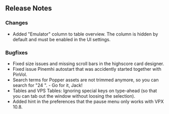 ## Release Notes

### Changes

- Added "Emulator" column to table overview. The column is hidden by default and must be enabled in the UI settings.

### Bugfixes

- Fixed size issues and missing scroll bars in the highscore card designer.
- Fixed issue Pinemhi autostart that was accidently started together with PinVol.
- Search terms for Popper assets are not trimmed anymore, so you can search for "24 ". - Go for it, Jack!
- Tables and VPS Tables: Ignoring special keys on type-ahead (so that you can tab out the window without loosing the selection).
- Added hint in the preferences that the pause menu only works with VPX 10.8.
